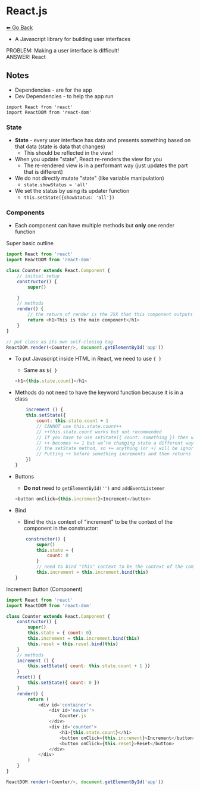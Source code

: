 # React.js
[⬅ Go Back](../week3.md)

- A Javascript library for building user interfaces

PROBLEM: Making a user interface is difficult! \
ANSWER: React

## Notes
- Dependencies - are for the app
- Dev Dependencies - to help the app run 

```
import React from 'react'
import ReactDOM from 'react-dom'
```

### State
- **State** - every user interface has data and presents something based on that data (state is data that changes)
    - This should be reflected in the view!
- When you update "state", React re-renders the view for you
    - The re-rendered view is in a performant way (just updates the part that is different)
- We do not directly mutate "state" (like variable manipulation)
    - `state.showStatus = 'all'`
- We set the status by using its updater function
    - `this.setState({showStatus: 'all'})`

### Components
- Each component can have multiple methods but **only** one render function

Super basic outline
```Javascript
import React from 'react'
import ReactDOM from 'react-dom'

class Counter extends React.Component {
    // initial setup
    constructor() {
        super()

    }
    // methods
    render() {
        // the return of render is the JSX that this component outputs
        return <h1>This is the main component</h1>
    }
}

// put class as its own self-closing tag
ReactDOM.render(<Counter/>, document.getElementById('app'))
```
- To put Javascript inside HTML in React, we need to use `{ }`
    - Same as `${ }`
    ```Javascript
    <h1>{this.state.count}</h1>
    ```

- Methods do not need to have the keyword function because it is in a class
    ```Javascript
        increment () {
        this.setState({
            count: this.state.count + 1
            // CANNOT use this.state.count++
            // ++this.state.count works but not recommended
            // If you have to use setState({ count: something }) then using state.count++ won’t change the state.  
            // ++ becomes += 1 but we’re changing state a different way: 
            // the setState method, so += anything (or +) will be ignored
            // Putting ++ before something increments and then returns it:
        })
    }
    ```

- Buttons
    - **Do not** need to `getElementById('')` and `addEventListener`
    ```Javascript
    <button onClick={this.increment}>Increment</button>
    ```

- Bind
    - Bind the `this` context of "increment" to be the context of the component in the constructor:
    ```Javascript
        constructor() {
            super()
            this.state = {
                count: 0
            }
            // need to bind "this" context to be the context of the component in the constructor
            this.increment = this.increment.bind(this)
    }
    ```

Increment Button (Component)
```Javascript
import React from 'react'
import ReactDOM from 'react-dom'

class Counter extends React.Component {
    constructor() {
        super()
        this.state = { count: 0}
        this.increment = this.increment.bind(this)
        this.reset = this.reset.bind(this)
    }
    // methods
    increment () {
        this.setState({ count: this.state.count + 1 })
    }
    reset() {
        this.setState({ count: 0 })
    }
    render() {
        return (
            <div id='container'>
                <div id='navbar'>
                    Counter.js
                </div>
                <div id='counter'>
                    <h1>{this.state.count}</h1>
                    <button onClick={this.increment}>Increment</button>
                    <button onClick={this.reset}>Reset</button>
                </div>
            </div>
        )
    }
}

ReactDOM.render(<Counter/>, document.getElementById('app'))
```